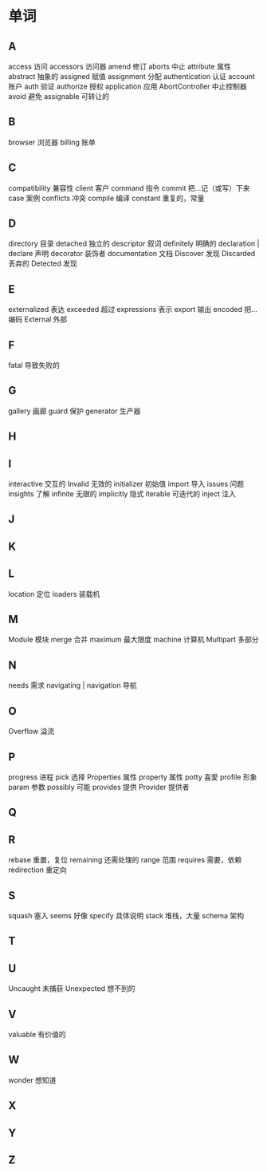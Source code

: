 # 单词

## A

access 访问
accessors 访问器
amend 修订
aborts 中止
attribute 属性
abstract 抽象的
assigned 赋值
assignment 分配
authentication 认证
account 账户
auth 验证
authorize 授权
application 应用
AbortController 中止控制器
avoid 避免
assignable 可转让的

## B

browser 浏览器
billing 账单

## C

compatibility 兼容性
client 客户
command 指令
commit 把…记（或写）下来
case 案例
conflicts 冲突
compile 编译
constant 重复的，常量

## D

directory 目录
detached 独立的
descriptor 叙词
definitely 明确的
declaration | declare 声明
decorator 装饰者
documentation 文档
Discover 发现
Discarded 丢弃的
Detected 发现

## E

externalized 表达
exceeded 超过
expressions 表示
export 输出
encoded 把...编码
External 外部

## F

fatal 导致失败的

## G

gallery 画廊
guard 保护
generator 生产器

## H

## I

interactive 交互的
Invalid 无效的
initializer 初始值
import 导入
issues 问题
insights 了解
infinite 无限的
implicitly 隐式
iterable 可迭代的
inject 注入

## J

## K

## L

location 定位
loaders 装载机

## M

Module 模块
merge 合并
maximum 最大限度
machine 计算机
Multipart 多部分

## N

needs 需求
navigating | navigation 导航

## O

Overflow 溢流

## P

progress 进程
pick 选择
Properties 属性
property 属性
potty 喜愛
profile 形象
param 参数
possibly 可能
provides 提供
Provider 提供者

## Q

## R

rebase 重置，复位
remaining 还需处理的
range 范围
requires 需要，依赖
redirection 重定向

## S

squash 塞入
seems 好像
specify 具体说明
stack 堆栈，大量
schema 架构

## T

## U

Uncaught 未捕获
Unexpected 想不到的

## V

valuable 有价值的

## W

wonder 想知道

## X

## Y

## Z
